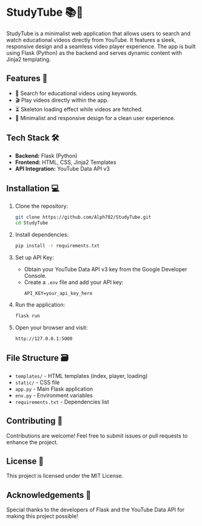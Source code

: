 # StudyTube 📚🎥

StudyTube is a minimalist web application that allows users to search and watch educational videos directly from YouTube. It features a sleek, responsive design and a seamless video player experience. The app is built using Flask (Python) as the backend and serves dynamic content with Jinja2 templating.

## Features 🌟

- 🔎 Search for educational videos using keywords.
- 🎬 Play videos directly within the app.
- ⏳ Skeleton loading effect while videos are fetched.
- 🚀 Minimalist and responsive design for a clean user experience.

## Tech Stack 🛠️

- **Backend:** Flask (Python)
- **Frontend:** HTML, CSS, Jinja2 Templates
- **API Integration:** YouTube Data API v3

## Installation 💻

1. Clone the repository:

   ```bash
   git clone https://github.com/Alph702/StudyTube.git
   cd StudyTube
   ```

2. Install dependencies:

   ```bash
   pip install -r requirements.txt
   ```

3. Set up API Key:

   - Obtain your YouTube Data API v3 key from the Google Developer Console.
   - Create a `.env` file and add your API key:
     ```
     API_KEY=your_api_key_here
     ```

4. Run the application:

   ```bash
   flask run
   ```

5. Open your browser and visit:

   ```
   http://127.0.0.1:5000
   ```

## File Structure 🗃️
- `templates/` - HTML templates (index, player, loading)
- `static/` - CSS file
- `app.py` - Main Flask application
- `env.py` - Environment variables
- `requirements.txt` - Dependencies list

## Contributing 🤝
Contributions are welcome! Feel free to submit issues or pull requests to enhance the project.

## License 📄
This project is licensed under the MIT License.

## Acknowledgements 🙏
Special thanks to the developers of Flask and the YouTube Data API for making this project possible!


